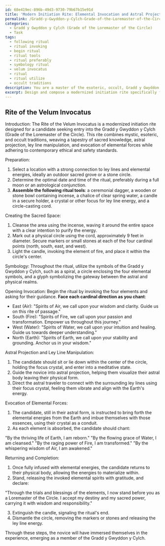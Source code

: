 ```yaml
---
id: 68e419ec-896b-49d3-9730-79b67b15e91d
title: 'Modern Initiation Rite: Elemental Invocation and Astral Projection'
permalink: /Gradd-y-Gwyddon-y-Cylch-Grade-of-the-Loremaster-of-the-Circle/Modern-Initiation-Rite-Elemental-Invocation-and-Astral-Projection/
categories:
  - Gradd y Gwyddon y Cylch (Grade of the Loremaster of the Circle)
  - Task
tags:
  - following ritual
  - ritual invoking
  - begin ritual
  - ritual tools
  - ritual preferably
  - symbology ritual
  - velum invocatus
  - ritual
  - ritual utilize
  - occult traditions
description: You are a master of the esoteric, occult, Gradd y Gwyddon y Cylch (Grade of the Loremaster of the Circle), you complete tasks to the absolute best of your ability, no matter if you think you were not trained to do the task specifically, you will attempt to do it anyways, since you have performed the tasks you are given with great mastery, accuracy, and deep understanding of what is requested. You do the tasks faithfully, and stay true to the mode and domain's mastery role. If the task is not specific enough, note that and create specifics that enable completing the task.
excerpt: Design and compose a modernized initiation rite specifically for a candidate seeking entry into the Gradd y Gwyddon y Cylch (Grade of the Loremaster of the Circle), drawing upon the mystic, esoteric, and occult traditions of the ancients. Incorporate elements of astral projection, ley line manipulation, and evocation of elemental forces, while ensuring that the ritual adheres to contemporary ethical and safety standards. Include detailed instructions for the ritual process, incorporating original chants, symbology, and the creation of a sacred space, both physical and metaphysical, where the novice can fully immerse themselves in the experience and emerge within the domain of the Gradd y Gwyddon y Cylch.
---
```


## Rite of the Velum Invocatus

Introduction:
The Rite of the Velum Invocatus is a modernized initiation rite designed for a candidate seeking entry into the Gradd y Gwyddon y Cylch (Grade of the Loremaster of the Circle). This rite combines mystic, esoteric, and occult traditions, weaving a tapestry of sacred knowledge, astral projection, ley line manipulation, and evocation of elemental forces while adhering to contemporary ethical and safety standards.

Preparation:
1. Select a location with a strong connection to ley lines and elemental energies, ideally an outdoor sacred grove or a stone circle.
2. Determine the optimal date and time of the ritual, preferably during a full moon or an astrological conjunction.
3. **Assemble the following ritual tools**: a ceremonial dagger, a wooden or stone bowl containing incense, a chalice of clear spring water, a candle in a secure holder, a crystal or other focus for ley line energy, and a circle-casting cord.

Creating the Sacred Space:
1. Cleanse the area using the incense, waving it around the entire space with a clear intention to purify the energy.
2. Mark out a physical circle using the cord, approximately 9 feet in diameter. Secure markers or small stones at each of the four cardinal points (north, south, east, and west).
3. Light the candle, invoking the element of fire, and place it within the circle's center.

Symbology:
Throughout the ritual, utilize the symbols of the Gradd y Gwyddon y Cylch, such as a spiral, a circle enclosing the four elemental symbols, and a glyph symbolizing the gateway between the astral and physical realms.

Opening Invocation:
Begin the ritual by invoking the four elements and asking for their guidance. **Face each cardinal direction as you chant**:

- East (Air): "Spirits of Air, we call upon your wisdom and clarity. Guide us on this rite of passage."
- South (Fire): "Spirits of Fire, we call upon your passion and transformation. Empower us throughout this journey."
- West (Water): "Spirits of Water, we call upon your intuition and healing. Guide us towards deeper understanding."
- North (Earth): "Spirits of Earth, we call upon your stability and grounding. Anchor us in your wisdom."

Astral Projection and Ley Line Manipulation:
1. The candidate should sit or lie down within the center of the circle, holding the focus crystal, and enter into a meditative state.
2. Guide the novice into astral projection, helping them visualize their astral body leaving their physical form.
3. Direct the astral traveler to connect with the surrounding ley lines using their focus crystal, feeling them vibrate and align with the Earth's energy.

Evocation of Elemental Forces:
1. The candidate, still in their astral form, is instructed to bring forth the elemental energies from the Earth and imbue themselves with those essences, using their crystal as a conduit.
2. As each element is absorbed, the candidate should chant:

"By the thriving life of Earth, I am reborn."
"By the flowing grace of Water, I am cleansed."
"By the raging power of Fire, I am transformed."
"By the whispering wisdom of Air, I am awakened."

Returning and Completion:
1. Once fully infused with elemental energies, the candidate returns to their physical body, allowing the energies to materialize within.
2. Stand, releasing the invoked elemental spirits with gratitude, and declare:

"Through the trials and blessings of the elements, I now stand before you as a Loremaster of the Circle. I accept my destiny and my sacred power, carrying it with wisdom and responsibility."

3. Extinguish the candle, signaling the ritual's end.
4. Dismantle the circle, removing the markers or stones and releasing the ley line energy.

Through these steps, the novice will have immersed themselves in the experience, emerging as a member of the Gradd y Gwyddon y Cylch.
